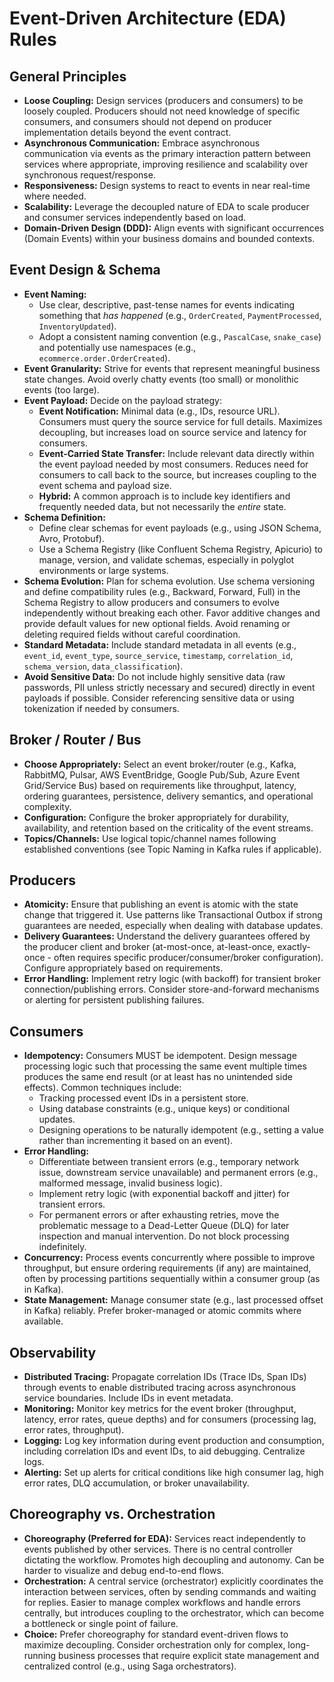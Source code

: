 # Event-Driven Architecture (EDA) Rules

## General Principles

* **Loose Coupling:** Design services (producers and consumers) to be loosely coupled. Producers should not need knowledge of specific consumers, and consumers should not depend on producer implementation details beyond the event contract.
* **Asynchronous Communication:** Embrace asynchronous communication via events as the primary interaction pattern between services where appropriate, improving resilience and scalability over synchronous request/response.
* **Responsiveness:** Design systems to react to events in near real-time where needed.
* **Scalability:** Leverage the decoupled nature of EDA to scale producer and consumer services independently based on load.
* **Domain-Driven Design (DDD):** Align events with significant occurrences (Domain Events) within your business domains and bounded contexts.

## Event Design & Schema

* **Event Naming:**
    * Use clear, descriptive, past-tense names for events indicating something that *has happened* (e.g., `OrderCreated`, `PaymentProcessed`, `InventoryUpdated`).
    * Adopt a consistent naming convention (e.g., `PascalCase`, `snake_case`) and potentially use namespaces (e.g., `ecommerce.order.OrderCreated`).
* **Event Granularity:** Strive for events that represent meaningful business state changes. Avoid overly chatty events (too small) or monolithic events (too large).
* **Event Payload:** Decide on the payload strategy:
    * **Event Notification:** Minimal data (e.g., IDs, resource URL). Consumers must query the source service for full details. Maximizes decoupling, but increases load on source service and latency for consumers.
    * **Event-Carried State Transfer:** Include relevant data directly within the event payload needed by most consumers. Reduces need for consumers to call back to the source, but increases coupling to the event schema and payload size.
    * **Hybrid:** A common approach is to include key identifiers and frequently needed data, but not necessarily the *entire* state.
* **Schema Definition:**
    * Define clear schemas for event payloads (e.g., using JSON Schema, Avro, Protobuf).
    * Use a Schema Registry (like Confluent Schema Registry, Apicurio) to manage, version, and validate schemas, especially in polyglot environments or large systems.
* **Schema Evolution:** Plan for schema evolution. Use schema versioning and define compatibility rules (e.g., Backward, Forward, Full) in the Schema Registry to allow producers and consumers to evolve independently without breaking each other. Favor additive changes and provide default values for new optional fields. Avoid renaming or deleting required fields without careful coordination.
* **Standard Metadata:** Include standard metadata in all events (e.g., `event_id`, `event_type`, `source_service`, `timestamp`, `correlation_id`, `schema_version`, `data_classification`).
* **Avoid Sensitive Data:** Do not include highly sensitive data (raw passwords, PII unless strictly necessary and secured) directly in event payloads if possible. Consider referencing sensitive data or using tokenization if needed by consumers.

## Broker / Router / Bus

* **Choose Appropriately:** Select an event broker/router (e.g., Kafka, RabbitMQ, Pulsar, AWS EventBridge, Google Pub/Sub, Azure Event Grid/Service Bus) based on requirements like throughput, latency, ordering guarantees, persistence, delivery semantics, and operational complexity.
* **Configuration:** Configure the broker appropriately for durability, availability, and retention based on the criticality of the event streams.
* **Topics/Channels:** Use logical topic/channel names following established conventions (see Topic Naming in Kafka rules if applicable).

## Producers

* **Atomicity:** Ensure that publishing an event is atomic with the state change that triggered it. Use patterns like Transactional Outbox if strong guarantees are needed, especially when dealing with database updates.
* **Delivery Guarantees:** Understand the delivery guarantees offered by the producer client and broker (at-most-once, at-least-once, exactly-once - often requires specific producer/consumer/broker configuration). Configure appropriately based on requirements.
* **Error Handling:** Implement retry logic (with backoff) for transient broker connection/publishing errors. Consider store-and-forward mechanisms or alerting for persistent publishing failures.

## Consumers

* **Idempotency:** Consumers MUST be idempotent. Design message processing logic such that processing the same event multiple times produces the same end result (or at least has no unintended side effects). Common techniques include:
    * Tracking processed event IDs in a persistent store.
    * Using database constraints (e.g., unique keys) or conditional updates.
    * Designing operations to be naturally idempotent (e.g., setting a value rather than incrementing it based on an event).
* **Error Handling:**
    * Differentiate between transient errors (e.g., temporary network issue, downstream service unavailable) and permanent errors (e.g., malformed message, invalid business logic).
    * Implement retry logic (with exponential backoff and jitter) for transient errors.
    * For permanent errors or after exhausting retries, move the problematic message to a Dead-Letter Queue (DLQ) for later inspection and manual intervention. Do not block processing indefinitely.
* **Concurrency:** Process events concurrently where possible to improve throughput, but ensure ordering requirements (if any) are maintained, often by processing partitions sequentially within a consumer group (as in Kafka).
* **State Management:** Manage consumer state (e.g., last processed offset in Kafka) reliably. Prefer broker-managed or atomic commits where available.

## Observability

* **Distributed Tracing:** Propagate correlation IDs (Trace IDs, Span IDs) through events to enable distributed tracing across asynchronous service boundaries. Include IDs in event metadata.
* **Monitoring:** Monitor key metrics for the event broker (throughput, latency, error rates, queue depths) and for consumers (processing lag, error rates, throughput).
* **Logging:** Log key information during event production and consumption, including correlation IDs and event IDs, to aid debugging. Centralize logs.
* **Alerting:** Set up alerts for critical conditions like high consumer lag, high error rates, DLQ accumulation, or broker unavailability.

## Choreography vs. Orchestration

* **Choreography (Preferred for EDA):** Services react independently to events published by other services. There is no central controller dictating the workflow. Promotes high decoupling and autonomy. Can be harder to visualize and debug end-to-end flows.
* **Orchestration:** A central service (orchestrator) explicitly coordinates the interaction between services, often by sending commands and waiting for replies. Easier to manage complex workflows and handle errors centrally, but introduces coupling to the orchestrator, which can become a bottleneck or single point of failure.
* **Choice:** Prefer choreography for standard event-driven flows to maximize decoupling. Consider orchestration only for complex, long-running business processes that require explicit state management and centralized control (e.g., using Saga orchestrators).
